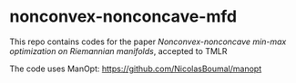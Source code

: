 # nonconvex-nonconcave-mfd
This repo contains codes for the paper *Nonconvex-nonconcave min-max optimization on Riemannian manifolds*, accepted to TMLR

The code uses ManOpt: https://github.com/NicolasBoumal/manopt
